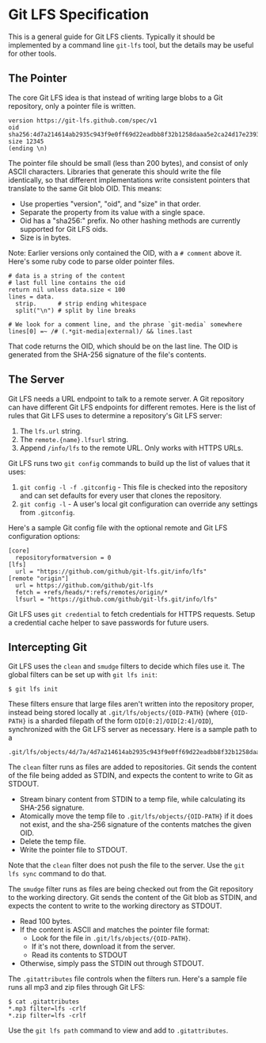 # Git LFS Specification

This is a general guide for Git LFS clients.  Typically it should be
implemented by a command line `git-lfs` tool, but the details may be useful
for other tools.

## The Pointer

The core Git LFS idea is that instead of writing large blobs to a Git repository,
only a pointer file is written.

```
version https://git-lfs.github.com/spec/v1
oid sha256:4d7a214614ab2935c943f9e0ff69d22eadbb8f32b1258daaa5e2ca24d17e2393
size 12345
(ending \n)
```

The pointer file should be small (less than 200 bytes), and consist of only
ASCII characters.  Libraries that generate this should write the file
identically, so that different implementations write consistent pointers that
translate to the same Git blob OID.  This means:

* Use properties "version", "oid", and "size" in that order.
* Separate the property from its value with a single space.
* Oid has a "sha256:" prefix.  No other hashing methods are currently supported
for Git LFS oids.
* Size is in bytes.

Note: Earlier versions only contained the OID, with a `# comment` above it.
Here's some ruby code to parse older pointer files.

```
# data is a string of the content
# last full line contains the oid
return nil unless data.size < 100
lines = data.
  strip.      # strip ending whitespace
  split("\n") # split by line breaks

# We look for a comment line, and the phrase `git-media` somewhere
lines[0] =~ /# (.*git-media|external)/ && lines.last
```

That code returns the OID, which should be on the last line.  The OID is
generated from the SHA-256 signature of the file's contents.

## The Server

Git LFS needs a URL endpoint to talk to a remote server.  A Git repository
can have different Git LFS endpoints for different remotes.  Here is the list
of rules that Git LFS uses to determine a repository's Git LFS server:

1. The `lfs.url` string.
2. The `remote.{name}.lfsurl` string.
3. Append `/info/lfs` to the remote URL.  Only works with HTTPS URLs.

Git LFS runs two `git config` commands to build up the list of values that it
uses:

1. `git config -l -f .gitconfig` - This file is checked into the repository and
can set defaults for every user that clones the repository.
2. `git config -l` - A user's local git configuration can override any settings
from `.gitconfig`.

Here's a sample Git config file with the optional remote and Git LFS
configuration options:

```
[core]
  repositoryformatversion = 0
[lfs]
  url = "https://github.com/github/git-lfs.git/info/lfs"
[remote "origin"]
  url = https://github.com/github/git-lfs
  fetch = +refs/heads/*:refs/remotes/origin/*
  lfsurl = "https://github.com/github/git-lfs.git/info/lfs"
```

Git LFS uses `git credential` to fetch credentials for HTTPS requests.  Setup
a credential cache helper to save passwords for future users.

## Intercepting Git

Git LFS uses the `clean` and `smudge` filters to decide which files use it.  The
global filters can be set up with `git lfs init`:

```
$ git lfs init
```

These filters ensure that large files aren't written into the repository proper,
instead being stored locally at `.git/lfs/objects/{OID-PATH}` (where `{OID-PATH}`
is a sharded filepath of the form `OID[0:2]/OID[2:4]/OID`), synchronized with
the Git LFS server as necessary.  Here is a sample path to a

    .git/lfs/objects/4d/7a/4d7a214614ab2935c943f9e0ff69d22eadbb8f32b1258daaa5e2ca24d17e2393

The `clean` filter runs as files are added to repositories.  Git sends the
content of the file being added as STDIN, and expects the content to write
to Git as STDOUT.

* Stream binary content from STDIN to a temp file, while calculating its SHA-256
signature.
* Atomically move the temp file to `.git/lfs/objects/{OID-PATH}` if it does not
exist, and the sha-256 signature of the contents matches the given OID.
* Delete the temp file.
* Write the pointer file to STDOUT.

Note that the `clean` filter does not push the file to the server.  Use the
`git lfs sync` command to do that.

The `smudge` filter runs as files are being checked out from the Git repository
to the working directory.  Git sends the content of the Git blob as STDIN, and
expects the content to write to the working directory as STDOUT.

* Read 100 bytes.
* If the content is ASCII and matches the pointer file format:
  * Look for the file in `.git/lfs/objects/{OID-PATH}`.
  * If it's not there, download it from the server.
  * Read its contents to STDOUT
* Otherwise, simply pass the STDIN out through STDOUT.

The `.gitattributes` file controls when the filters run.  Here's a sample file
runs all mp3 and zip files through Git LFS:

```
$ cat .gitattributes
*.mp3 filter=lfs -crlf
*.zip filter=lfs -crlf
```

Use the `git lfs path` command to view and add to `.gitattributes`.
